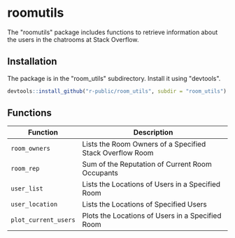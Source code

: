 # roomutils

The "roomutils" package includes functions to retrieve information about the users in the chatrooms at Stack Overflow.

## Installation

The package is in the "room_utils" subdirectory. Install it using "devtools".

```r
devtools::install_github("r-public/room_utils", subdir = "room_utils")
```

## Functions

Function | Description
----------|------------
`room_owners` | Lists the Room Owners of a Specified Stack Overflow Room
`room_rep` | Sum of the Reputation of Current Room Occupants
`user_list` | Lists the Locations of Users in a Specified Room
`user_location` | Lists the Locations of Specified Users
`plot_current_users` | Plots the Locations of Users in a Specified Room
